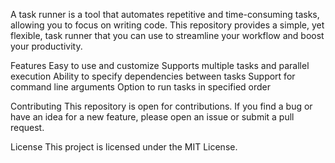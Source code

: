 A task runner is a tool that automates repetitive and time-consuming tasks, allowing you to focus on writing code. This repository provides a simple, yet flexible, task runner that you can use to streamline your workflow and boost your productivity.

Features
Easy to use and customize
Supports multiple tasks and parallel execution
Ability to specify dependencies between tasks
Support for command line arguments
Option to run tasks in specified order

Contributing
This repository is open for contributions. If you find a bug or have an idea for a new feature, please open an issue or submit a pull request.

License
This project is licensed under the MIT License.
